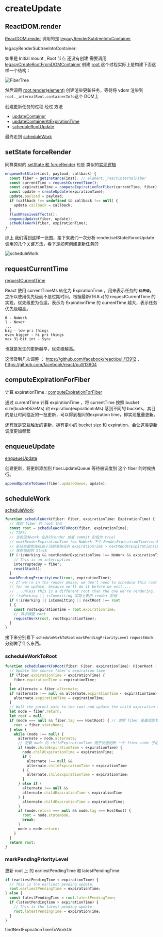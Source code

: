 # createUpdate

## ReactDOM.render

[ReactDOM.render](../react/packages/react-dom/src/client/ReactDOM.js#672) 调用的是 [legacyRenderSubtreeIntoContainer](../react/packages/react-dom/src/client/ReactDOM.js#540)

legacyRenderSubtreeIntoContainer:

如果是 Initial mount , Root 节点 还没有创建 需要调用 [legacyCreateRootFromDOMContainer](../react/packages/react-dom/src/client/ReactDOM.js#495) 创建 [root](../react/packages/react-dom/src/client/ReactDOM.js#537),这个过程实际上是构建下面这样一个结构：

![FiberTree](./images/FiberTree.png)

然后调用 [root.render(element)](../react/packages/react-dom/src/client/ReactDOM.js#373) 创建渲染更新任务，等待将 vdom 渲染到 `root._internalRoot.containerInfo`这个 DOM上

创建更新任务的过程 经过 方法

* [updateContainer](../react/packages/react-reconciler/src/ReactFiberReconciler.js#283)
* [updateContainerAtExpirationTime](../react/packages/react-reconciler/src/ReactFiberReconciler.js#162)
* [scheduleRootUpdate](../react/packages/react-reconciler/src/ReactFiberReconciler.js#115)

最终走到 [scheduleWork](../react/packages/react-reconciler/src/ReactFiberScheduler.js#1851)

## setState forceRender

同样类似的 [setState 和 forceRender](../react/packages/react/src/ReactBaseClasses.js) 也是 类似的[实现逻辑](../react/packages/react-reconciler/src/ReactFiberClassComponent.js)

```js
enqueueSetState(inst, payload, callback) {
  const fiber = getInstance(inst); // element._reactInternalFiber
  const currentTime = requestCurrentTime();
  const expirationTime = computeExpirationForFiber(currentTime, fiber);
  const update = createUpdate(expirationTime);
  update.payload = payload;
  if (callback !== undefined && callback !== null) {
    update.callback = callback;
  }
  flushPassiveEffects();
  enqueueUpdate(fiber, update);
  scheduleWork(fiber, expirationTime);
}
```

综上 我们得到这样一张图，接下来我们一次分析 render/setState/forceUpdate 调用的几个关键方法，看下是如何创建更新任务的

![scheduleWork](./images/scheduleWork.png)

## requestCurrentTime

[requestCurrentTime](../react/packages/react-reconciler/src/ReactFiberScheduler.js#2040)

React 使用 currentTimeMs 转化为 ExpirationTime ，用来表示任务的 **`优先级`**，之所以使用优先级而不是过期时间，根据最新(16.8.x)的 requestCurrentTime 的实现，优先级更为合适，表示为 ExpirationTime 的 currentTime 越大，表示任务优先级越高。

```
0 - NoWork
1 - Never
...
big - low pri things
even bigger - hi pri things
max 31-bit int - Sync
```

也就是发生的更新越早，优先级越高。

这涉及到几次调整 ： https://github.com/facebook/react/pull/13912 ，https://github.com/facebook/react/pull/13904

## computeExpirationForFiber

计算 expirationTime : [computeExpirationForFiber](../react/packages/react-reconciler/src/ReactFiberScheduler.js#1595)

通过 currentTime 计算 expirationTime ，将 currentTime 按照 bucket size(bucketSizeMs) 和 expiration(expirationInMs) 落到不同的 buckets，其目的是让时间临近的一批更新，可以得到相同的expiration time，即实现批量更新。

还有就是交互触发的更新，拥有更小的 bucket size 和 expiration，会让这类更新调度更加频繁

## enqueueUpdate

[enqueueUpdate](../react/packages/react-reconciler/src/ReactUpdateQueue.js#220)

创建更新，将更新添加到 fiber.updateQueue 等待被调度到 这个 fiber 的时候执行。

```js
appendUpdateToQueue(fiber.updateQueue, update);
```

## scheduleWork

[scheduleWork](../react/packages/react-reconciler/src/ReactFiberScheduler.js#1851)

```js
function scheduleWork(fiber: Fiber, expirationTime: ExpirationTime) {
  // 找到 fiber 的 root 节点
  const root = scheduleWorkToRoot(fiber, expirationTime);
  // TIPS: 
  // 当前没有work 在执行render 或者 commit 阶段为 true) 
  // nextRenderExpirationTime !== NoWork 下个 RenderExpirationTime(renderRoot 时 会设置为 root 的expirationTime,结束后设置为 NoWork)
  // 新任务额优先级高于当前渲染任务 expirationTime > nextRenderExpirationTime
  // 保存当前的 Stack
  if (!isWorking && nextRenderExpirationTime !== NoWork && expirationTime > nextRenderExpirationTime) {
    // This is an interruption.
    interruptedBy = fiber;
    resetStack();
  }
  markPendingPriorityLevel(root, expirationTime);
  // If we're in the render phase, we don't need to schedule this root
  // for an update, because we'll do it before we exit...、
  // ...unless this is a different root than the one we're rendering.
  // !isWorking || isCommitting 实际上表示 render 阶段
  if (!isWorking || isCommitting || nextRoot !== root 
  ) {    
    const rootExpirationTime = root.expirationTime;
    // 请求调度 root
    requestWork(root, rootExpirationTime);
  }
}
```

接下来分别看下 `scheduleWorkToRoot` `markPendingPriorityLevel` `requestWork` 分别做了什么东西。

### scheduleWorkToRoot

```js
function scheduleWorkToRoot(fiber: Fiber, expirationTime): FiberRoot | null {
  // Update the source fiber's expiration time
  if (fiber.expirationTime < expirationTime) {
    fiber.expirationTime = expirationTime;
  }
  let alternate = fiber.alternate;
  if (alternate !== null && alternate.expirationTime < expirationTime) {
    alternate.expirationTime = expirationTime;
  }
  // Walk the parent path to the root and update the child expiration time.
  let node = fiber.return;
  let root = null;
  if (node === null && fiber.tag === HostRoot) { // 说明 fiber 是最顶层节点了 对应的 stateNode 就是 fiberRoot
    root = fiber.stateNode;
  } else {
    while (node !== null) {
      alternate = node.alternate;
      // 更新 node 的 childExpirationTime 用于快速判断 一个 fiber node 子树上是否有需要执行的任务
      if (node.childExpirationTime < expirationTime) {
        node.childExpirationTime = expirationTime;
        if (
          alternate !== null &&
          alternate.childExpirationTime < expirationTime
        ) {
          alternate.childExpirationTime = expirationTime;
        }
      } else if (
        alternate !== null &&
        alternate.childExpirationTime < expirationTime
      ) {
        alternate.childExpirationTime = expirationTime;
      }
      if (node.return === null && node.tag === HostRoot) {
        root = node.stateNode;
        break;
      }
      node = node.return;
    }
  }
  return root;
}
```

### markPendingPriorityLevel

更新 root 上 的 earliestPendingTime 和  latestPendingTime

```js
if (earliestPendingTime < expirationTime) {
  // This is the earliest pending update.
  root.earliestPendingTime = expirationTime;
} else {
  const latestPendingTime = root.latestPendingTime;
  if (latestPendingTime > expirationTime) {
    // This is the latest pending update
    root.latestPendingTime = expirationTime;
  }
}
```

findNextExpirationTimeToWorkOn